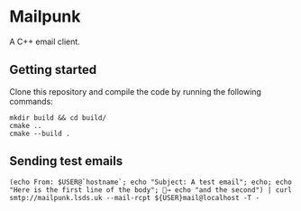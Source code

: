 # Mailpunk
A C++ email client.

## Getting started
Clone this repository and compile the code by running the following commands:
```
mkdir build && cd build/
cmake ..
cmake --build .
```

## Sending test emails

```
(echo From: $USER@`hostname`; echo "Subject: A test email"; echo; echo "Here is the first line of the body"; 􏰀→ echo "and the second") | curl smtp://mailpunk.lsds.uk --mail-rcpt ${USER}mail@localhost -T -
```
